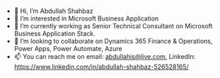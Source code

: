 - 👋 Hi, I’m Abdullah Shahbaz
- 👀 I’m interested in Microsoft Business Application 
- 🌱 I’m currently working as Senior Technical Consultant on Microsoft Business Application Stack. 
- 💞️ I’m looking to collaborate on Dynamics 365 Finance & Operations, Power Apps, Power Automate, Azure
- 📫 You can reach me on email: abdullahis@live.com, LinkedIn: https://www.linkedin.com/in/abdullah-shahbaz-526528165/

<!---
abdullahshahbaz/abdullahshahbaz is a ✨ special ✨ repository because its `README.md` (this file) appears on your GitHub profile.
You can click the Preview link to take a look at your changes.
--->
